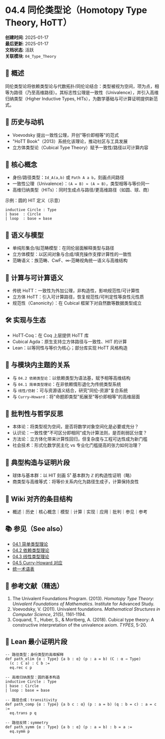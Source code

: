 # 04.4 同伦类型论（Homotopy Type Theory, HoTT）

**创建时间**: 2025-01-17  
**最后更新**: 2025-01-17  
**文档状态**: 活跃  
**关联模块**: `04_Type_Theory`

## 📝 概述

同伦类型论将依赖类型论与代数拓扑/同伦论结合：类型被视为空间，项为点，相等为路径（乃至高维路径）。其标志性公理是一致性（Univalence），并引入高维归纳类型（Higher Inductive Types, HITs），为数学基础与可计算证明提供新范式。

## 📜 历史与动机

- Voevodsky 提出一致性公理，开创"等价即相等"的范式
- "HoTT Book"（2013）系统化该理论，推动社区与工具发展
- 立方体类型论（Cubical Type Theory）赋予一致性/路径以可计算内容

## 🔣 核心概念

- 身份/路径类型：`Id_A(a,b)` 或 `Path A a b`，刻画点间路径
- 一致性公理（Univalence）：`(A = B) ≃ (A ≃ B)`，类型相等与等价同一
- 高维归纳类型（HITs）：同时生成点与路径/更高维路径（如圆、球、商）

示例：圆的 HIT 定义（示意）

```lean
inductive Circle : Type
| base  : Circle
| loop  : base = base
```

## 🧠 语义与模型

- 单纯形集合/拟范畴模型：在同伦层面解释类型与路径
- 立方体模型：以区间对象与合成/填充操作支撑计算性的一致性
- 范畴语义：族范畴、CwF、∞‑范畴视角统一语义与高维结构

## 🧮 计算与可计算语义

- 传统 HoTT：一致性为外加公理，非构造性，影响规范性/可计算性
- 立方体 HoTT：引入可计算路径，恢复规范性/可判定性等良性元性质
- 规范性（Canonicity）：在 Cubical 框架下对自然数等数据类型成立

## 🛠️ 实现与生态

- HoTT‑Coq：在 Coq 上层提供 HoTT 库
- Cubical Agda：原生支持立方体路径与一致性、HIT 的计算
- Lean：以等同性与等价为核心；部分库实现 HoTT 风格构造

## 🔗 与模块内主题的关系

- 与 `04.2 依赖类型论`：以依赖类型为语法基，赋予相等高维结构
- 与 `04.1 简单类型理论`：在非依赖情形退化为传统类型系统
- 与 `线性/仿射`：可与资源语义结合，研究"同伦‑资源"复合系统
- 与 `Curry–Howard`：将"命题即类型"拓展至"等价即相等"的高维层面

## 🧭 批判性与哲学反思

- 本体论：将类型视为空间，是否将数学对象空间化是必要或充分？
- 认识论：一致性使"不可区分即相同"成为计算法则，是否削弱区分度？
- 方法论：立方体化带来计算性回归，但复杂度与工程可达性成为新门槛
- 社会技术：形式化数学民主化 vs 专业化门槛提高的张力如何治理？

## 🧪 典型构造与证明片段

- 球体与基本群：以 HIT 刻画 S¹ 基本群为 ℤ 的构造性证明（略）
- 商类型与高维等式：将等价关系内化为路径生成子，计算保持良性

## 🧭 Wiki 对齐的条目结构

- 概述｜历史｜核心概念｜模型｜计算｜实现｜应用｜批判｜参见｜参考

## 📚 参见（See also）

- [04.1 简单类型理论](../04.1_Simple_Type_Theory/04.1_Simple_Type_Theory.md)
- [04.2 依赖类型理论](../04.2_Dependent_Type_Theory/04.2_Dependent_Type_Theory.md)
- [04.3 线性类型理论](../04.3_Linear_Type_Theory/05.3_Linear_Type_Theory.md)
- [04.5 Curry-Howard 对应](../04.5_Curry_Howard_Correspondence/05.5_Curry_Howard_Correspondence.md)
- [统一术语表](../TERMINOLOGY_TABLE.md)

## 📖 参考文献（精选）

1. The Univalent Foundations Program. (2013). *Homotopy Type Theory: Univalent Foundations of Mathematics*. Institute for Advanced Study.
2. Voevodsky, V. (2011). Univalent foundations. *Mathematical Structures in Computer Science*, 21(5), 1161-1194.
3. Coquand, T., Huber, S., & Mortberg, A. (2018). Cubical type theory: A constructive interpretation of the univalence axiom. *TYPES*, 5-20.

## 🔧 Lean 最小证明片段

```lean
-- 路径类型：身份类型的高维解释
def path_elim {α : Type} {a b : α} (p : a = b) (C : α → Type) 
  (c : C a) : C b :=
  eq.rec c p

-- 高维归纳类型：圆的基本构造
inductive Circle : Type
| base : Circle
| loop : base = base

-- 路径合成：transitivity
def path_comp {α : Type} {a b c : α} (p : a = b) (q : b = c) : a = c :=
  eq.trans p q

-- 路径反转：symmetry  
def path_symm {α : Type} {a b : α} (p : a = b) : b = a :=
  eq.symm p
```

